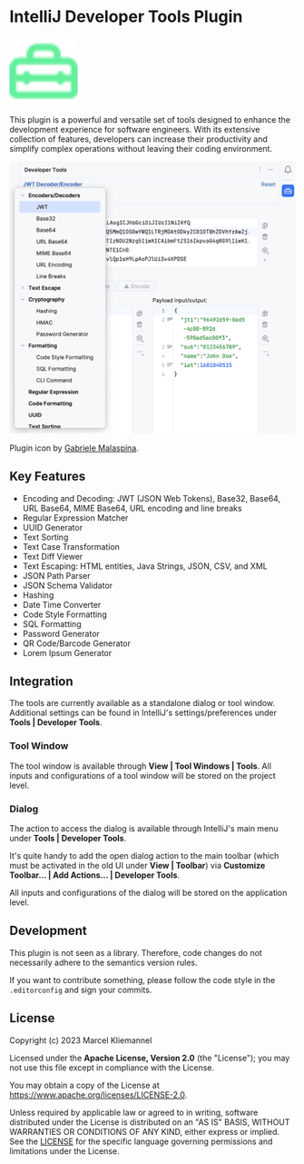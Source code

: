 # IntelliJ Developer Tools Plugin

<img src="src/main/resources/META-INF/pluginIcon.svg" alt="Plugin Logo" width="120px"/>

This plugin is a powerful and versatile set of tools designed to enhance the development experience for software engineers. With its extensive collection of features, developers can increase their productivity and simplify complex operations without leaving their coding environment.

<img src="screenshots/tool-window.png" alt="Main Dialog" width="693px"/>

Plugin icon by [Gabriele Malaspina](https://www.svgrepo.com/svg/489187/toolbox).

## Key Features

- Encoding and Decoding: JWT (JSON Web Tokens), Base32, Base64, URL Base64, MIME Base64, URL encoding and line breaks
- Regular Expression Matcher
- UUID Generator
- Text Sorting
- Text Case Transformation
- Text Diff Viewer
- Text Escaping: HTML entities, Java Strings, JSON, CSV, and XML
- JSON Path Parser
- JSON Schema Validator
- Hashing
- Date Time Converter
- Code Style Formatting
- SQL Formatting
- Password Generator
- QR Code/Barcode Generator
- Lorem Ipsum Generator

## Integration

The tools are currently available as a standalone dialog or tool window.  Additional settings can be found in IntelliJ's settings/preferences under **Tools | Developer Tools**.

### Tool Window

The tool window is available through **View | Tool Windows | Tools**. All inputs and configurations of a tool window will be stored on the project level.

### Dialog
The action to access the dialog is available through IntelliJ's main menu under **Tools | Developer Tools**.

It's quite handy to add the open dialog action to the main toolbar (which must be activated in the old UI under **View | Toolbar**) via **Customize Toolbar... | Add Actions... | Developer Tools**.

All inputs and configurations of the dialog will be stored on the application level.

## Development

This plugin is not seen as a library. Therefore, code changes do not necessarily adhere to the semantics version rules.

If you want to contribute something, please follow the code style in the `.editorconfig` and sign your commits.

## License

Copyright (c) 2023 Marcel Kliemannel

Licensed under the **Apache License, Version 2.0** (the "License"); you may not use this file except in compliance with the License.

You may obtain a copy of the License at <https://www.apache.org/licenses/LICENSE-2.0>.

Unless required by applicable law or agreed to in writing, software distributed under the License is distributed on an "AS IS" BASIS, WITHOUT WARRANTIES OR CONDITIONS OF ANY KIND, either express or implied. See the [LICENSE](./LICENSE) for the specific language governing permissions and limitations under the License.
